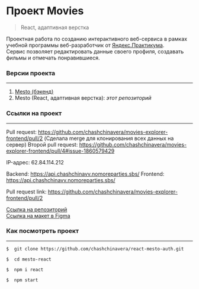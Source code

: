 # **Проект Movies**
>React, адаптивная верстка

Проектная работа по созданию интерактивного веб-сервиса в рамках учебной программы веб-разработчик от [Яндекс.Практикума](https://practicum.yandex.ru/).  
Сервис позволяет редактировать данные своего профиля, создавать фильмы и отмечать понравившиеся.

### **Версии проекта**
***
1. [Mesto (бэкенд)](https://github.com/chashchinavera/movies-explorer-api)
2. Mesto (React, адаптивная верстка): *этот репозиторий*

### **Ссылки на проект**
***
Pull request: https://github.com/chashchinavera/movies-explorer-frontend/pull/2
(Сделала merge для клонирования всех данных на сервер)
Второй pull request: https://github.com/chashchinavera/movies-explorer-frontend/pull/4#issue-1860579429

IP-адрес: 62.84.114.212

Backend: https://api.chashchinavv.nomoreparties.sbs/
Frontend: https://api.chashchinavv.nomoreparties.sbs/

Pull request link: https://github.com/chashchinavera/movies-explorer-frontend/pull/2

[Ссылка на репозиторий](https://github.com/chashchinavera/movies-explorer-frontend)   
[Ссылка на макет в Figma](https://www.figma.com/file/cGlhSAlXLvW1EiDj8PS5vf/dark-2?type=design&node-id=932-2618&mode=design&t=vXihrMsyL2d7HJU5-0)

### **Как посмотреть проект**
***
```
$  git clone https://github.com/chashchinavera/react-mesto-auth.git
```
```
$  cd mesto-react
```
```
$  npm i react
```
```
$  npm start
```